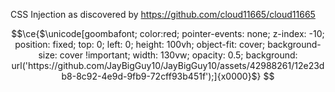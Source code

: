 CSS Injection as discovered by https://github.com/cloud11665/cloud11665
```math
\ce{$\unicode[goombafont; color:red; pointer-events: none; z-index: -10; position: fixed; top: 0; left: 0; height: 100vh; object-fit: cover; background-size: cover !important; width: 130vw; opacity: 0.5; background: url('https://github.com/JayBigGuy10/JayBigGuy10/assets/42988261/12e23db8-8c92-4e9d-9fb9-72cff93b451f');]{x0000}$}
